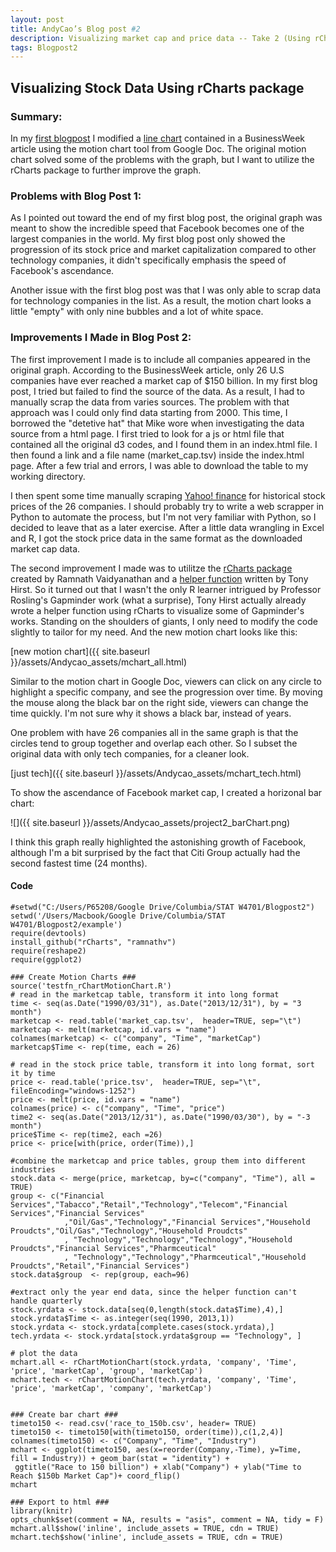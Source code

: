 ```yaml
---
layout: post
title: AndyCao’s Blog post #2
description: Visualizing market cap and price data -- Take 2 (Using rCharts)
tags: Blogpost2
---
```



## Visualizing Stock Data Using rCharts package

### Summary:

In my [first blogpost](http://malecki.github.io/edav/2014/03/03/Blogpost1_AndyCao/) I modified a [line chart](http://images.businessweek.com/slideshows/2014-01-29/facebook-growing-up#slide9) contained in a BusinessWeek article using the motion chart tool from Google Doc. The original motion chart solved some of the problems with the graph, but I want to utilize the rCharts package to further improve the graph. 

### Problems with Blog Post 1:

As I pointed out toward the end of my first blog post, the original graph was meant to show the incredible speed that Facebook becomes one of the largest companies in the world. My first blog post only showed the progression of its stock price and market capitalization compared to other technology companies, it didn't specifically emphasis the speed of Facebook's ascendance.

Another issue with the first blog post was that I was only able to scrap data for technology companies in the list. As a result, the motion chart looks a little "empty" with only nine bubbles and a lot of white space.

### Improvements I Made in Blog Post 2:

The first improvement I made is to include all companies appeared in the original graph. According to the BusinessWeek article, only 26 U.S companies have ever reached a market cap of $150 billion. In my first blog post, I tried but failed to find the source of the data. As a result, I had to manually scrap the data from varies sources. The problem with that approach was I could only find data starting from 2000. This time, I borrowed the "detetive hat" that Mike wore when investigating the data source from a html page. I first tried to look for a js or html file that contained all the original d3 codes, and I found them in an index.html file. I then found a link and a file name (market_cap.tsv) inside the index.html page. After a few trial and errors, I was able to download the table to my working directory. 

I then spent some time manually scraping [Yahoo! finance](http://finance.yahoo.com/q/hp?s=FB+Historical+Prices) for historical stock prices of the 26 companies. I should probably try to write a web scrapper in Python to automate the process, but I'm not very familiar with Python, so I decided to leave that as a later exercise. After a little data wrangling in Excel and R, I got the stock price data in the same format as the downloaded market cap data. 

The second improvement I made was to utilitze the [rCharts package](http://rcharts.io/gallery/) created by Ramnath Vaidyanathan and a [helper function](http://www.r-bloggers.com/generating-d3js-motion-charts-from-rcharts/) written by Tony Hirst. So it turned out that I wasn't the only R learner intrigued by Professor Rosling's Gapminder work (what a surprise), Tony Hirst actually already wrote a helper function using rCharts to visualize some of Gapminder's works. Standing on the shoulders of giants, I only need to modify the code slightly to tailor for my need. And the new motion chart looks like this:

[new motion chart]({{ site.baseurl }}/assets/Andycao_assets/mchart_all.html)

Similar to the motion chart in Google Doc, viewers can click on any circle to highlight a specific company, and see the progression over time. By moving the mouse along the black bar on the right side, viewers can change the time quickly. I'm not sure why it shows a black bar, instead of years.

One problem with have 26 companies all in the same graph is that the circles tend to group together and overlap each other. So I subset the original data with only tech companies, for a cleaner look. 

[just tech]({{ site.baseurl }}/assets/Andycao_assets/mchart_tech.html)

To show the ascendance of Facebook market cap, I created a horizonal bar chart:

![]({{ site.baseurl }}/assets/Andycao_assets/project2_barChart.png)

I think this graph really highlighted the astonishing growth of Facebook, although I'm a bit surprised by the fact that Citi Group actually had the second fastest time (24 months). 

#### Code

```{r}
#setwd("C:/Users/P65208/Google Drive/Columbia/STAT W4701/Blogpost2")
setwd('/Users/Macbook/Google Drive/Columbia/STAT W4701/Blogpost2/example')
require(devtools)
install_github("rCharts", "ramnathv")
require(reshape2)
require(ggplot2)

### Create Motion Charts ###
source('testfn_rChartMotionChart.R')
# read in the marketcap table, transform it into long format
time <- seq(as.Date("1990/03/31"), as.Date("2013/12/31"), by = "3 month") 
marketcap <- read.table('market_cap.tsv',  header=TRUE, sep="\t")
marketcap <- melt(marketcap, id.vars = "name")
colnames(marketcap) <- c("company", "Time", "marketCap")
marketcap$Time <- rep(time, each = 26)

# read in the stock price table, transform it into long format, sort it by time
price <- read.table('price.tsv',  header=TRUE, sep="\t", fileEncoding="windows-1252")
price <- melt(price, id.vars = "name")
colnames(price) <- c("company", "Time", "price")
time2 <- seq(as.Date("2013/12/31"), as.Date("1990/03/30"), by = "-3 month") 
price$Time <- rep(time2, each =26)
price <- price[with(price, order(Time)),]

#combine the marketcap and price tables, group them into different industries
stock.data <- merge(price, marketcap, by=c("company", "Time"), all = TRUE)
group <- c("Financial Services","Tabacco","Retail","Technology","Telecom","Financial Services","Financial Services"
            ,"Oil/Gas","Technology","Financial Services","Household Proudcts","Oil/Gas","Technology","Household Proudcts"
            , "Technology","Technology","Technology","Household Proudcts","Financial Services","Pharmceutical"
            , "Technology","Technology","Pharmceutical","Household Proudcts","Retail","Financial Services")
stock.data$group  <- rep(group, each=96)

#extract only the year end data, since the helper function can't handle quarterly
stock.yrdata <- stock.data[seq(0,length(stock.data$Time),4),]
stock.yrdata$Time <- as.integer(seq(1990, 2013,1))
stock.yrdata <- stock.yrdata[complete.cases(stock.yrdata),]
tech.yrdata <- stock.yrdata[stock.yrdata$group == "Technology", ]

# plot the data
mchart.all <- rChartMotionChart(stock.yrdata, 'company', 'Time', 'price', 'marketCap', 'group', 'marketCap')
mchart.tech <- rChartMotionChart(tech.yrdata, 'company', 'Time', 'price', 'marketCap', 'company', 'marketCap')


### Create bar chart ###
timeto150 <- read.csv('race_to_150b.csv', header= TRUE)
timeto150 <- timeto150[with(timeto150, order(time)),c(1,2,4)]
colnames(timeto150) <- c("Company", "Time", "Industry")
mchart <- ggplot(timeto150, aes(x=reorder(Company,-Time), y=Time,  fill = Industry)) + geom_bar(stat = "identity") + 
 ggtitle("Race to 150 billion") + xlab("Company") + ylab("Time to Reach $150b Market Cap")+ coord_flip()
mchart

### Export to html ###
library(knitr)
opts_chunk$set(comment = NA, results = "asis", comment = NA, tidy = F) 
mchart.all$show('inline', include_assets = TRUE, cdn = TRUE)      
mchart.tech$show('inline', include_assets = TRUE, cdn = TRUE)
``` 